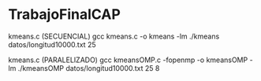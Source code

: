# TrabajoFinalCAP

kmeans.c (SECUENCIAL)
gcc kmeans.c -o kmeans -lm
./kmeans datos/longitud10000.txt 25

kmeans.c (PARALELIZADO)
gcc kmeansOMP.c -fopenmp -o kmeansOMP -lm
./kmeansOMP datos/longitud10000.txt 25 8
